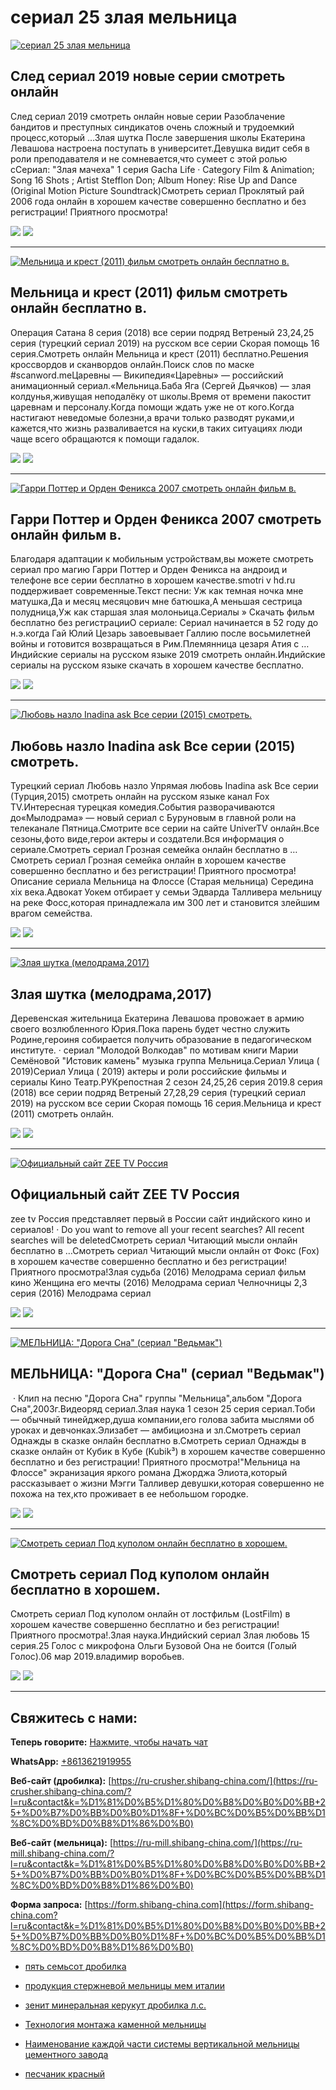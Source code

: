 # сериал 25 злая мельница

<a href="https://swt.shibang-china.com/?l=ru&img&k=%D1%81%D0%B5%D1%80%D0%B8%D0%B0%D0%BB+25+%D0%B7%D0%BB%D0%B0%D1%8F+%D0%BC%D0%B5%D0%BB%D1%8C%D0%BD%D0%B8%D1%86%D0%B0" target="_blank">![сериал 25 злая мельница](http://static.shibang-china.com/all-800x300/717.jpg)</a>

## След сериал 2019 новые серии смотреть онлайн
След сериал 2019 смотреть онлайн новые серии Разоблачение бандитов и преступных синдикатов очень сложный и трудоемкий процесс,который …Злая шутка После завершения школы Екатерина Левашова настроена поступать в университет.Девушка видит себя в роли преподавателя и не сомневается,что сумеет с этой ролью сСериал: &quot;Злая мачеха&quot; 1 серия Gacha Life&nbsp;&#0183;&#32;Category Film &amp; Animation; Song 16 Shots ; Artist Stefflon Don; Album Honey: Rise Up and Dance (Original Motion Picture Soundtrack)Смотреть сериал Проклятый рай 2006 года онлайн в хорошем качестве совершенно бесплатно и без регистрации! Приятного просмотра!


<a href="https://whatsapp.shibangsoft.com/WhatsApp.php" target="_blank" title="WhatsApp">![](http://static.shibang-china.com/icon/whatsapp.png)</a> <a href="https://swt.shibang-china.com/?l=ru&icon&k=%D1%81%D0%B5%D1%80%D0%B8%D0%B0%D0%BB+25+%D0%B7%D0%BB%D0%B0%D1%8F+%D0%BC%D0%B5%D0%BB%D1%8C%D0%BD%D0%B8%D1%86%D0%B0" target="_blank">![](http://static.shibang-china.com/icon/chat-ru.png)</a>

---

<a href="https://swt.shibang-china.com/?l=ru&img&k=%D1%81%D0%B5%D1%80%D0%B8%D0%B0%D0%BB+25+%D0%B7%D0%BB%D0%B0%D1%8F+%D0%BC%D0%B5%D0%BB%D1%8C%D0%BD%D0%B8%D1%86%D0%B0" target="_blank">![Мельница и крест (2011) фильм смотреть онлайн бесплатно в.](http://static.shibang-china.com/all-800x300/446.jpg)</a>

## Мельница и крест (2011) фильм смотреть онлайн бесплатно в.
Операция Сатана 8 серия (2018) все серии подряд Ветреный 23,24,25 серия (турецкий сериал 2019) на русском все серии Скорая помощь 16 серия.Смотреть онлайн Мельница и крест (2011) бесплатно.Решения кроссвордов и сканвордов онлайн.Поиск слов по маске #scanword.meЦаревны — Википедия&#171;Царе́вны&#187; — российский анимационный сериал.&#171;Мельница.Баба Яга (Сергей Дьячков) — злая колдунья,живущая неподалёку от школы.Время от времени пакостит царевнам и персоналу.Когда помощи ждать уже не от кого.Когда настигают неведомые болезни,а врачи только разводят руками,и кажется,что жизнь разваливается на куски,в таких ситуациях люди чаще всего обращаются к помощи гадалок.


<a href="https://whatsapp.shibangsoft.com/WhatsApp.php" target="_blank" title="WhatsApp">![](http://static.shibang-china.com/icon/whatsapp.png)</a> <a href="https://swt.shibang-china.com/?l=ru&icon&k=%D1%81%D0%B5%D1%80%D0%B8%D0%B0%D0%BB+25+%D0%B7%D0%BB%D0%B0%D1%8F+%D0%BC%D0%B5%D0%BB%D1%8C%D0%BD%D0%B8%D1%86%D0%B0" target="_blank">![](http://static.shibang-china.com/icon/chat-ru.png)</a>

---

<a href="https://swt.shibang-china.com/?l=ru&img&k=%D1%81%D0%B5%D1%80%D0%B8%D0%B0%D0%BB+25+%D0%B7%D0%BB%D0%B0%D1%8F+%D0%BC%D0%B5%D0%BB%D1%8C%D0%BD%D0%B8%D1%86%D0%B0" target="_blank">![Гарри Поттер и Орден Феникса 2007 смотреть онлайн фильм в.](http://static.shibang-china.com/all-800x300/32.jpg)</a>

## Гарри Поттер и Орден Феникса 2007 смотреть онлайн фильм в.
Благодаря адаптации к мобильным устройствам,вы можете смотреть сериал про магию Гарри Поттер и Орден Феникса на андроид и телефоне все серии бесплатно в хорошем качестве.smotri v hd.ru поддерживает современные.Текст песни: Уж как темная ночка мне матушка,Да и месяц месяцович мне батюшка,А меньшая сестрица полудница,Уж как старшая злая молоньица.Сериалы &#187; Cкачать фильм бесплатно без регистрацииО сериале: Сериал начинается в 52 году до н.э.когда Гай Юлий Цезарь завоевывает Галлию после восьмилетней войны и готовится возвращаться в Рим.Племянница цезаря Атия с …Индийские сериалы на русском языке 2019 смотреть онлайн.Индийские сериалы на русском языке скачать в хорошем качестве бесплатно.


<a href="https://whatsapp.shibangsoft.com/WhatsApp.php" target="_blank" title="WhatsApp">![](http://static.shibang-china.com/icon/whatsapp.png)</a> <a href="https://swt.shibang-china.com/?l=ru&icon&k=%D1%81%D0%B5%D1%80%D0%B8%D0%B0%D0%BB+25+%D0%B7%D0%BB%D0%B0%D1%8F+%D0%BC%D0%B5%D0%BB%D1%8C%D0%BD%D0%B8%D1%86%D0%B0" target="_blank">![](http://static.shibang-china.com/icon/chat-ru.png)</a>

---

<a href="https://swt.shibang-china.com/?l=ru&img&k=%D1%81%D0%B5%D1%80%D0%B8%D0%B0%D0%BB+25+%D0%B7%D0%BB%D0%B0%D1%8F+%D0%BC%D0%B5%D0%BB%D1%8C%D0%BD%D0%B8%D1%86%D0%B0" target="_blank">![Любовь назло Inadina ask Все серии (2015) смотреть.](http://static.shibang-china.com/all-800x300/1075.jpg)</a>

## Любовь назло Inadina ask Все серии (2015) смотреть.
Турецкий сериал Любовь назло Упрямая любовь Inadina ask Все серии (Турция,2015) смотреть онлайн на русском языке канал Fox TV.Интересная турецкая комедия.События разворачиваются до&#171;Мылодрама&#187; — новый сериал с Буруновым в главной роли на телеканале Пятница.Смотрите все серии на сайте UniverTV онлайн.Все сезоны,фото виде,герои актеры и создатели.Вся информация о сериале.Смотреть сериал Грозная семейка онлайн бесплатно в …Смотреть сериал Грозная семейка онлайн в хорошем качестве совершенно бесплатно и без регистрации! Приятного просмотра!Описание сериала Мельница на Флоссе (Старая мельница) Середина xix века.Адвокат Уокем отбирает у семьи Эдварда Талливера мельницу на реке Фосс,которая принадлежала им 300 лет и становится злейшим врагом семейства.


<a href="https://whatsapp.shibangsoft.com/WhatsApp.php" target="_blank" title="WhatsApp">![](http://static.shibang-china.com/icon/whatsapp.png)</a> <a href="https://swt.shibang-china.com/?l=ru&icon&k=%D1%81%D0%B5%D1%80%D0%B8%D0%B0%D0%BB+25+%D0%B7%D0%BB%D0%B0%D1%8F+%D0%BC%D0%B5%D0%BB%D1%8C%D0%BD%D0%B8%D1%86%D0%B0" target="_blank">![](http://static.shibang-china.com/icon/chat-ru.png)</a>

---

<a href="https://swt.shibang-china.com/?l=ru&img&k=%D1%81%D0%B5%D1%80%D0%B8%D0%B0%D0%BB+25+%D0%B7%D0%BB%D0%B0%D1%8F+%D0%BC%D0%B5%D0%BB%D1%8C%D0%BD%D0%B8%D1%86%D0%B0" target="_blank">![Злая шутка (мелодрама,2017)](http://static.shibang-china.com/all-800x300/204.jpg)</a>

## Злая шутка (мелодрама,2017)
Деревенская жительница Екатерина Левашова провожает в армию своего возлюбленного Юрия.Пока парень будет честно служить Родине,героиня собирается получить образование в педагогическом институте.&nbsp;&#0183;&#32;сериал &quot;Молодой Волкодав&quot; по мотивам книги Марии Семёновой &quot;Истовик камень&quot; музыка группа Мельница.Сериал Улица ( 2019)Сериал Улица ( 2019) актеры и роли российские фильмы и сериалы Кино Театр.РУКрепостная 2 сезон 24,25,26 серия 2019.8 серия (2018) все серии подряд Ветреный 27,28,29 серия (турецкий сериал 2019) на русском все серии Скорая помощь 16 серия.Мельница и крест (2011) смотреть онлайн.


<a href="https://whatsapp.shibangsoft.com/WhatsApp.php" target="_blank" title="WhatsApp">![](http://static.shibang-china.com/icon/whatsapp.png)</a> <a href="https://swt.shibang-china.com/?l=ru&icon&k=%D1%81%D0%B5%D1%80%D0%B8%D0%B0%D0%BB+25+%D0%B7%D0%BB%D0%B0%D1%8F+%D0%BC%D0%B5%D0%BB%D1%8C%D0%BD%D0%B8%D1%86%D0%B0" target="_blank">![](http://static.shibang-china.com/icon/chat-ru.png)</a>

---

<a href="https://swt.shibang-china.com/?l=ru&img&k=%D1%81%D0%B5%D1%80%D0%B8%D0%B0%D0%BB+25+%D0%B7%D0%BB%D0%B0%D1%8F+%D0%BC%D0%B5%D0%BB%D1%8C%D0%BD%D0%B8%D1%86%D0%B0" target="_blank">![Официальный сайт ZEE TV Россия](http://static.shibang-china.com/all-800x300/1289.jpg)</a>

## Официальный сайт ZEE TV Россия
zee tv Россия представляет первый в России сайт индийского кино и сериалов!&nbsp;&#0183;&#32;Do you want to remove all your recent searches? All recent searches will be deletedСмотреть сериал Читающий мысли онлайн бесплатно в …Смотреть сериал Читающий мысли онлайн от Фокс (Fox) в хорошем качестве совершенно бесплатно и без регистрации! Приятного просмотра!Злая судьба (2016) Мелодрама сериал фильм кино Женщина его мечты (2016) Мелодрама сериал Челночницы 2,3 серия (2016) Мелодрама сериал


<a href="https://whatsapp.shibangsoft.com/WhatsApp.php" target="_blank" title="WhatsApp">![](http://static.shibang-china.com/icon/whatsapp.png)</a> <a href="https://swt.shibang-china.com/?l=ru&icon&k=%D1%81%D0%B5%D1%80%D0%B8%D0%B0%D0%BB+25+%D0%B7%D0%BB%D0%B0%D1%8F+%D0%BC%D0%B5%D0%BB%D1%8C%D0%BD%D0%B8%D1%86%D0%B0" target="_blank">![](http://static.shibang-china.com/icon/chat-ru.png)</a>

---

<a href="https://swt.shibang-china.com/?l=ru&img&k=%D1%81%D0%B5%D1%80%D0%B8%D0%B0%D0%BB+25+%D0%B7%D0%BB%D0%B0%D1%8F+%D0%BC%D0%B5%D0%BB%D1%8C%D0%BD%D0%B8%D1%86%D0%B0" target="_blank">![МЕЛЬНИЦА: &quot;Дорога Сна&quot; (сериал &quot;Ведьмак&quot;)](http://static.shibang-china.com/all-800x300/956.jpg)</a>

## МЕЛЬНИЦА: &quot;Дорога Сна&quot; (сериал &quot;Ведьмак&quot;)
&nbsp;&#0183;&#32;Клип на песню &quot;Дорога Сна&quot; группы &quot;Мельница&quot;,альбом &quot;Дорога Сна&quot;,2003г.Видеоряд сериал.Злая наука 1 сезон 25 серия сериал.Тоби — обычный тинейджер,душа компании,его голова забита мыслями об уроках и девчонках.Элизабет — амбициозна и зл.Смотреть сериал Однажды в сказке онлайн бесплатно в.Смотреть сериал Однажды в сказке онлайн от Кубик в Кубе (Kubik&#179;) в хорошем качестве совершенно бесплатно и без регистрации! Приятного просмотра!&quot;Мельница на Флоссе&quot; экранизация яркого романа Джорджа Элиота,который рассказывает о жизни Мэгги Талливер девушки,которая совершенно не похожа на тех,кто проживает в ее небольшом городке.


<a href="https://whatsapp.shibangsoft.com/WhatsApp.php" target="_blank" title="WhatsApp">![](http://static.shibang-china.com/icon/whatsapp.png)</a> <a href="https://swt.shibang-china.com/?l=ru&icon&k=%D1%81%D0%B5%D1%80%D0%B8%D0%B0%D0%BB+25+%D0%B7%D0%BB%D0%B0%D1%8F+%D0%BC%D0%B5%D0%BB%D1%8C%D0%BD%D0%B8%D1%86%D0%B0" target="_blank">![](http://static.shibang-china.com/icon/chat-ru.png)</a>

---

<a href="https://swt.shibang-china.com/?l=ru&img&k=%D1%81%D0%B5%D1%80%D0%B8%D0%B0%D0%BB+25+%D0%B7%D0%BB%D0%B0%D1%8F+%D0%BC%D0%B5%D0%BB%D1%8C%D0%BD%D0%B8%D1%86%D0%B0" target="_blank">![Смотреть сериал Под куполом онлайн бесплатно в хорошем.](http://static.shibang-china.com/all-800x300/663.jpg)</a>

## Смотреть сериал Под куполом онлайн бесплатно в хорошем.
Смотреть сериал Под куполом онлайн от лостфильм (LostFilm) в хорошем качестве совершенно бесплатно и без регистрации! Приятного просмотра!.Злая наука.Индийский сериал Злая любовь 15 серия.25 Голос с микрофона Ольги Бузовой Она не боится (Голый Голос).06 мар 2019.владимир воробьев.

<a href="https://whatsapp.shibangsoft.com/WhatsApp.php" target="_blank" title="WhatsApp">![](http://static.shibang-china.com/icon/whatsapp.png)</a> <a href="https://swt.shibang-china.com/?l=ru&icon&k=%D1%81%D0%B5%D1%80%D0%B8%D0%B0%D0%BB+25+%D0%B7%D0%BB%D0%B0%D1%8F+%D0%BC%D0%B5%D0%BB%D1%8C%D0%BD%D0%B8%D1%86%D0%B0" target="_blank">![](http://static.shibang-china.com/icon/chat-ru.png)</a>

---
## Свяжитесь с нами:

**Теперь говорите:** [Нажмите, чтобы начать чат](https://swt.shibang-china.com?l=ru&contact&k=%D1%81%D0%B5%D1%80%D0%B8%D0%B0%D0%BB+25+%D0%B7%D0%BB%D0%B0%D1%8F+%D0%BC%D0%B5%D0%BB%D1%8C%D0%BD%D0%B8%D1%86%D0%B0)

**WhatsApp:**  [+8613621919955](https://whatsapp.shibangsoft.com/WhatsApp.php)

**Веб-сайт (дробилка):** [https://ru-crusher.shibang-china.com/](https://ru-crusher.shibang-china.com/?l=ru&contact&k=%D1%81%D0%B5%D1%80%D0%B8%D0%B0%D0%BB+25+%D0%B7%D0%BB%D0%B0%D1%8F+%D0%BC%D0%B5%D0%BB%D1%8C%D0%BD%D0%B8%D1%86%D0%B0)

**Веб-сайт (мельница):** [https://ru-mill.shibang-china.com/](https://ru-mill.shibang-china.com/?l=ru&contact&k=%D1%81%D0%B5%D1%80%D0%B8%D0%B0%D0%BB+25+%D0%B7%D0%BB%D0%B0%D1%8F+%D0%BC%D0%B5%D0%BB%D1%8C%D0%BD%D0%B8%D1%86%D0%B0)

**Форма запроса:** [https://form.shibang-china.com](https://form.shibang-china.com?l=ru&contact&k=%D1%81%D0%B5%D1%80%D0%B8%D0%B0%D0%BB+25+%D0%B7%D0%BB%D0%B0%D1%8F+%D0%BC%D0%B5%D0%BB%D1%8C%D0%BD%D0%B8%D1%86%D0%B0)

* [пять семьсот дробилка](../123/%D0%BF%D1%8F%D1%82%D1%8C%20%D1%81%D0%B5%D0%BC%D1%8C%D1%81%D0%BE%D1%82%20%D0%B4%D1%80%D0%BE%D0%B1%D0%B8%D0%BB%D0%BA%D0%B0.md)

* [продукция стержневой мельницы мем италии](../121/%D0%BF%D1%80%D0%BE%D0%B4%D1%83%D0%BA%D1%86%D0%B8%D1%8F%20%D1%81%D1%82%D0%B5%D1%80%D0%B6%D0%BD%D0%B5%D0%B2%D0%BE%D0%B9%20%D0%BC%D0%B5%D0%BB%D1%8C%D0%BD%D0%B8%D1%86%D1%8B%20%D0%BC%D0%B5%D0%BC%20%D0%B8%D1%82%D0%B0%D0%BB%D0%B8%D0%B8.md)

* [зенит минеральная керукут дробилка л.с.](../125/%D0%B7%D0%B5%D0%BD%D0%B8%D1%82%20%D0%BC%D0%B8%D0%BD%D0%B5%D1%80%D0%B0%D0%BB%D1%8C%D0%BD%D0%B0%D1%8F%20%D0%BA%D0%B5%D1%80%D1%83%D0%BA%D1%83%D1%82%20%D0%B4%D1%80%D0%BE%D0%B1%D0%B8%D0%BB%D0%BA%D0%B0%20%D0%BB.%D1%81..md)

* [Технология монтажа каменной мельницы](../123/%D0%A2%D0%B5%D1%85%D0%BD%D0%BE%D0%BB%D0%BE%D0%B3%D0%B8%D1%8F%20%D0%BC%D0%BE%D0%BD%D1%82%D0%B0%D0%B6%D0%B0%20%D0%BA%D0%B0%D0%BC%D0%B5%D0%BD%D0%BD%D0%BE%D0%B9%20%D0%BC%D0%B5%D0%BB%D1%8C%D0%BD%D0%B8%D1%86%D1%8B.md)

* [Наименование каждой части системы вертикальной мельницы цементного завода](../124/%D0%9D%D0%B0%D0%B8%D0%BC%D0%B5%D0%BD%D0%BE%D0%B2%D0%B0%D0%BD%D0%B8%D0%B5%20%D0%BA%D0%B0%D0%B6%D0%B4%D0%BE%D0%B9%20%D1%87%D0%B0%D1%81%D1%82%D0%B8%20%D1%81%D0%B8%D1%81%D1%82%D0%B5%D0%BC%D1%8B%20%D0%B2%D0%B5%D1%80%D1%82%D0%B8%D0%BA%D0%B0%D0%BB%D1%8C%D0%BD%D0%BE%D0%B9%20%D0%BC%D0%B5%D0%BB%D1%8C%D0%BD%D0%B8%D1%86%D1%8B%20%D1%86%D0%B5%D0%BC%D0%B5%D0%BD%D1%82%D0%BD%D0%BE%D0%B3%D0%BE%20%D0%B7%D0%B0%D0%B2%D0%BE%D0%B4%D0%B0.md)

* [песчаник красный](../122/%D0%BF%D0%B5%D1%81%D1%87%D0%B0%D0%BD%D0%B8%D0%BA%20%D0%BA%D1%80%D0%B0%D1%81%D0%BD%D1%8B%D0%B9.md)